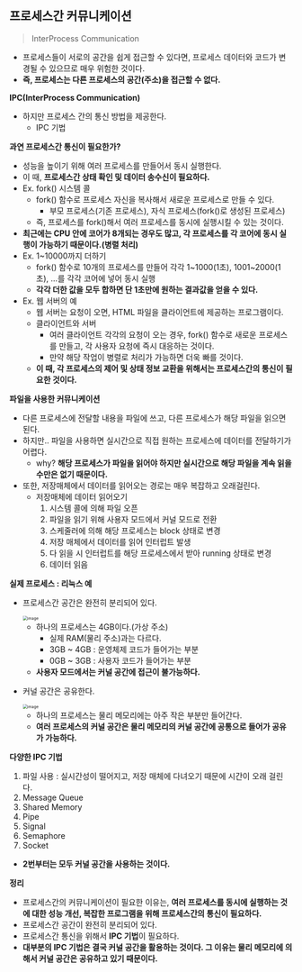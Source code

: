 ## 프로세스간 커뮤니케이션

> InterProcess Communication

- 프로세스들이 서로의 공간을 쉽게 접근할 수 있다면, 프로세스 데이터와 코드가 변경될 수 있으므로 매우 위험한 것이다.
- **즉, 프로세스는 다른 프로세스의 공간(주소)을 접근할 수 없다.**



**IPC(InterProcess Communication)**

- 하지만 프로세스 간의 통신 방법을 제공한다.
  - IPC 기법



**과연 프로세스간 통신이 필요한가?**

- 성능을 높이기 위해 여러 프로세스를 만들어서 동시 실행한다.
- 이 때, **프로세스간 상태 확인 및 데이터 송수신이 필요하다.**
- Ex. fork() 시스템 콜
  - fork() 함수로 프로세스 자신을 복사해서 새로운 프로세스로 만들 수 있다.
    - 부모 프로세스(기존 프로세스), 자식 프로세스(fork()로 생성된 프로세스)
  - 즉, 프로세스를 fork()해서 여러 프로세스를 동시에 실행시킬 수 있는 것이다.
- **최근에는 CPU 안에 코어가 8개되는 경우도 많고, 각 프로세스를 각 코어에 동시 실행이 가능하기 때문이다.(병렬 처리)**
- Ex. 1~10000까지 더하기
  - fork() 함수로 10개의 프로세스를 만들어 각각 1~1000(1초), 1001~2000(1초), ...를 각각 코어에 넣어 동시 실행
  - **각각 더한 값을 모두 합하면 단 1초만에 원하는 결과값을 얻을 수 있다.**
- Ex. 웹 서버의 예
  - 웹 서버는 요청이 오면, HTML 파일을 클라이언트에 제공하는 프로그램이다.
  - 클라이언트와 서버
    - 여러 클라이언트 각각의 요청이 오는 경우, fork() 함수로 새로운 프로세스를 만들고, 각 사용자 요청에 즉시 대응하는 것이다.
    - 만약 해당 작업이 병렬로 처리가 가능하면 더욱 빠를 것이다.
  - **이 때, 각 프로세스의 제어 및 상태 정보 교환을 위해서는 프로세스간의 통신이 필요한 것이다.**



**파일을 사용한 커뮤니케이션**

- 다른 프로세스에 전달할 내용을 파일에 쓰고, 다른 프로세스가 해당 파일을 읽으면 된다.
- 하지만.. 파일을 사용하면 실시간으로 직접 원하는 프로세스에 데이터를 전달하기가 어렵다.
  - why? **해당 프로세스가 파일을 읽어야 하지만 실시간으로 해당 파일을 계속 읽을 수만은 없기 때문이다.**
- 또한, 저장매체에서 데이터를 읽어오는 경로는 매우 복잡하고 오래걸린다.
  - 저장매체에 데이터 읽어오기
    1. 시스템 콜에 의해 파일 오픈
    2. 파일을 읽기 위해 사용자 모드에서 커널 모드로 전환
    3. 스케줄러에 의해 해당 프로세스는 block 상태로 변경
    4. 저장 매체에서 데이터를 읽어 인터럽트 발생
    5. 다 읽을 시 인터럽트를 해당 프로세스에서 받아 running 상태로 변경
    6. 데이터 읽음



**실제 프로세스 : 리눅스 예**

- 프로세스간 공간은 완전히 분리되어 있다.

  <img src="https://user-images.githubusercontent.com/40616436/81202523-b4265700-9001-11ea-93cc-25be2516bdf3.png" alt="image" style="zoom:50%;" />

  - 하나의 프로세스는 4GB이다.(가상 주소)
    - 실제 RAM(물리 주소)과는 다르다.
    - 3GB ~ 4GB : 운영체제 코드가 들어가는 부분
    - 0GB ~ 3GB : 사용자 코드가 들어가는 부분
  - **사용자 모드에서는 커널 공간에 접근이 불가능하다.**

- 커널 공간은 공유한다.

  <img src="https://user-images.githubusercontent.com/40616436/81203235-b1783180-9002-11ea-972f-6decf073998c.png" alt="image" style="zoom:50%;" />

  - 하나의 프로세스는 물리 메모리에는 아주 작은 부분만 들어간다.
  - **여러 프로세스의 커널 공간은 물리 메모리의 커널 공간에 공통으로 들어가 공유가 가능하다.**



**다양한 IPC 기법**

1. 파일 사용 : 실시간성이 떨어지고, 저장 매체에 다녀오기 때문에 시간이 오래 걸린다.
2. Message Queue
3. Shared Memory
4. Pipe
5. Signal
6. Semaphore
7. Socket

- **2번부터는 모두 커널 공간을 사용하는 것이다.**



**정리**

- 프로세스간의 커뮤니케이션이 필요한 이유는, **여러 프로세스를 동시에 실행하는 것에 대한 성능 개선, 복잡한 프로그램을 위해 프로세스간의 통신이 필요하다.**
- 프로세스간 공간이 완전히 분리되어 있다.
- 프로세스간 통신을 위해서 **IPC 기법**이 필요하다.
- **대부분의 IPC 기법은 결국 커널 공간을 활용하는 것이다. 그 이유는 물리 메모리에 의해서 커널 공간은 공유하고 있기 때문이다.**